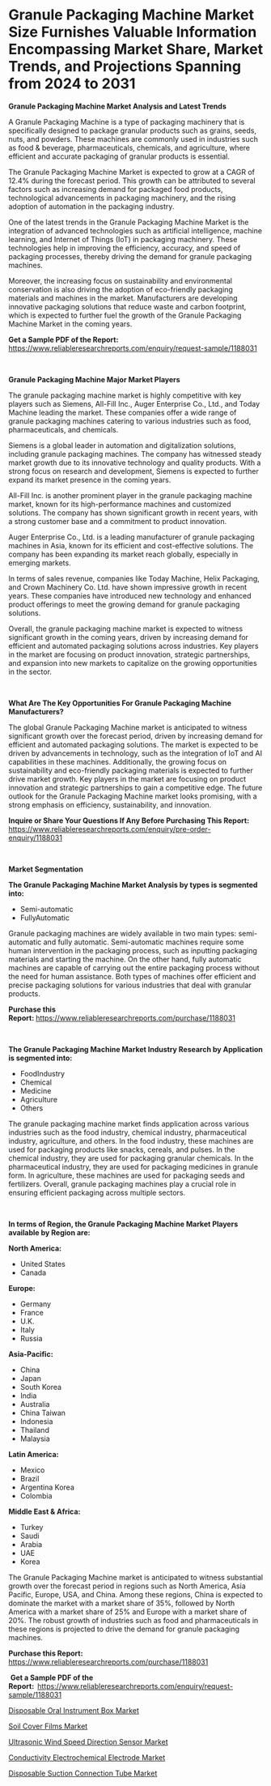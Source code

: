<p><h1>Granule Packaging Machine Market Size Furnishes Valuable Information Encompassing Market Share, Market Trends, and Projections Spanning from 2024 to 2031</h1></p><p><strong>Granule Packaging Machine Market Analysis and Latest Trends</strong></p>
<p><p>A Granule Packaging Machine is a type of packaging machinery that is specifically designed to package granular products such as grains, seeds, nuts, and powders. These machines are commonly used in industries such as food & beverage, pharmaceuticals, chemicals, and agriculture, where efficient and accurate packaging of granular products is essential.</p><p>The Granule Packaging Machine Market is expected to grow at a CAGR of 12.4% during the forecast period. This growth can be attributed to several factors such as increasing demand for packaged food products, technological advancements in packaging machinery, and the rising adoption of automation in the packaging industry.</p><p>One of the latest trends in the Granule Packaging Machine Market is the integration of advanced technologies such as artificial intelligence, machine learning, and Internet of Things (IoT) in packaging machinery. These technologies help in improving the efficiency, accuracy, and speed of packaging processes, thereby driving the demand for granule packaging machines.</p><p>Moreover, the increasing focus on sustainability and environmental conservation is also driving the adoption of eco-friendly packaging materials and machines in the market. Manufacturers are developing innovative packaging solutions that reduce waste and carbon footprint, which is expected to further fuel the growth of the Granule Packaging Machine Market in the coming years.</p></p>
<p><strong>Get a Sample PDF of the Report:&nbsp;</strong> <a href="https://www.reliableresearchreports.com/enquiry/request-sample/1188031">https://www.reliableresearchreports.com/enquiry/request-sample/1188031</a></p>
<p>&nbsp;</p>
<p><strong>Granule Packaging Machine Major Market Players</strong></p>
<p><p>The granule packaging machine market is highly competitive with key players such as Siemens, All-Fill Inc., Auger Enterprise Co., Ltd., and Today Machine leading the market. These companies offer a wide range of granule packaging machines catering to various industries such as food, pharmaceuticals, and chemicals.</p><p>Siemens is a global leader in automation and digitalization solutions, including granule packaging machines. The company has witnessed steady market growth due to its innovative technology and quality products. With a strong focus on research and development, Siemens is expected to further expand its market presence in the coming years.</p><p>All-Fill Inc. is another prominent player in the granule packaging machine market, known for its high-performance machines and customized solutions. The company has shown significant growth in recent years, with a strong customer base and a commitment to product innovation.</p><p>Auger Enterprise Co., Ltd. is a leading manufacturer of granule packaging machines in Asia, known for its efficient and cost-effective solutions. The company has been expanding its market reach globally, especially in emerging markets.</p><p>In terms of sales revenue, companies like Today Machine, Helix Packaging, and Crown Machinery Co. Ltd. have shown impressive growth in recent years. These companies have introduced new technology and enhanced product offerings to meet the growing demand for granule packaging solutions.</p><p>Overall, the granule packaging machine market is expected to witness significant growth in the coming years, driven by increasing demand for efficient and automated packaging solutions across industries. Key players in the market are focusing on product innovation, strategic partnerships, and expansion into new markets to capitalize on the growing opportunities in the sector.</p></p>
<p>&nbsp;</p>
<p><strong>What Are The Key Opportunities For Granule Packaging Machine Manufacturers?</strong></p>
<p><p>The global Granule Packaging Machine market is anticipated to witness significant growth over the forecast period, driven by increasing demand for efficient and automated packaging solutions. The market is expected to be driven by advancements in technology, such as the integration of IoT and AI capabilities in these machines. Additionally, the growing focus on sustainability and eco-friendly packaging materials is expected to further drive market growth. Key players in the market are focusing on product innovation and strategic partnerships to gain a competitive edge. The future outlook for the Granule Packaging Machine market looks promising, with a strong emphasis on efficiency, sustainability, and innovation.</p></p>
<p><strong>Inquire or Share Your Questions If Any Before Purchasing This Report:</strong> <a href="https://www.reliableresearchreports.com/enquiry/pre-order-enquiry/1188031">https://www.reliableresearchreports.com/enquiry/pre-order-enquiry/1188031</a></p>
<p>&nbsp;</p>
<p><strong>Market Segmentation</strong></p>
<p><strong>The Granule Packaging Machine Market Analysis by types is segmented into:</strong></p>
<p><ul><li>Semi-automatic</li><li>FullyAutomatic</li></ul></p>
<p><p>Granule packaging machines are widely available in two main types: semi-automatic and fully automatic. Semi-automatic machines require some human intervention in the packaging process, such as inputting packaging materials and starting the machine. On the other hand, fully automatic machines are capable of carrying out the entire packaging process without the need for human assistance. Both types of machines offer efficient and precise packaging solutions for various industries that deal with granular products.</p></p>
<p><strong>Purchase this Report:&nbsp;</strong><a href="https://www.reliableresearchreports.com/purchase/1188031">https://www.reliableresearchreports.com/purchase/1188031</a></p>
<p>&nbsp;</p>
<p><strong>The Granule Packaging Machine Market Industry Research by Application is segmented into:</strong></p>
<p><ul><li>FoodIndustry</li><li>Chemical</li><li>Medicine</li><li>Agriculture</li><li>Others</li></ul></p>
<p><p>The granule packaging machine market finds application across various industries such as the food industry, chemical industry, pharmaceutical industry, agriculture, and others. In the food industry, these machines are used for packaging products like snacks, cereals, and pulses. In the chemical industry, they are used for packaging granular chemicals. In the pharmaceutical industry, they are used for packaging medicines in granule form. In agriculture, these machines are used for packaging seeds and fertilizers. Overall, granule packaging machines play a crucial role in ensuring efficient packaging across multiple sectors.</p></p>
<p>&nbsp;</p>
<p><strong>In terms of Region, the Granule Packaging Machine Market Players available by Region are:</strong></p>
<p>
    <p> <strong> North America: </strong>
        <ul>
            <li>United States</li>
            <li>Canada</li>
        </ul>
        </p> 
    <p> <strong> Europe: </strong>
        <ul>
            <li>Germany</li>
            <li>France</li>
            <li>U.K.</li>
            <li>Italy</li>
            <li>Russia</li>
        </ul>
        </p> 
    <p> <strong> Asia-Pacific: </strong>
        <ul>
            <li>China</li>
            <li>Japan</li>
            <li>South Korea</li>
            <li>India</li>
            <li>Australia</li>
            <li>China Taiwan</li>
            <li>Indonesia</li>
            <li>Thailand</li>
            <li>Malaysia</li>
        </ul>
        </p> 
    <p> <strong> Latin America: </strong>
        <ul>
            <li>Mexico</li>
            <li>Brazil</li>
            <li>Argentina Korea</li>
            <li>Colombia</li>
        </ul>
        </p> 
    <p> <strong> Middle East & Africa: </strong>
        <ul>
            <li>Turkey</li>
            <li>Saudi</li>
            <li>Arabia</li>
            <li>UAE</li>
            <li>Korea</li>
        </ul>
    </p>
    </p>
<p><p>The Granule Packaging Machine market is anticipated to witness substantial growth over the forecast period in regions such as North America, Asia Pacific, Europe, USA, and China. Among these regions, China is expected to dominate the market with a market share of 35%, followed by North America with a market share of 25% and Europe with a market share of 20%. The robust growth of industries such as food and pharmaceuticals in these regions is projected to drive the demand for granule packaging machines.</p></p>
<p><strong>Purchase this Report: </strong><a href="https://www.reliableresearchreports.com/purchase/1188031">https://www.reliableresearchreports.com/purchase/1188031</a></p>
<p>&nbsp;<strong>Get a Sample PDF of the Report:&nbsp;&nbsp;</strong><a href="https://www.reliableresearchreports.com/enquiry/request-sample/1188031">https://www.reliableresearchreports.com/enquiry/request-sample/1188031</a></p>
<p><strong></strong></p>
<p><p><a href="https://gratis-rainforest-2ca.notion.site/Disposable-Oral-Instrument-Box-Market-Size-Evaluating-its-Market-Trends-Growth-and-Projections-20-cde2f39373044b6ab39b756e22b62927">Disposable Oral Instrument Box Market</a></p><p><a href="https://view.publitas.com/reportprime-1/decoding-the-soil-cover-films-market-a-deep-dive-into-the-latest-market-trends-market-segmentation-and-competitive-analysis/">Soil Cover Films Market</a></p><p><a href="https://crocus-run-b5a.notion.site/Ultrasonic-Wind-Speed-Direction-Sensor-Market-Provides-Detailed-Segmentation-of-this-Market-based-on-fa5fe88e282b42ffb5ef737c2ea17997">Ultrasonic Wind Speed Direction Sensor Market</a></p><p><a href="https://view.publitas.com/reportprime-1/global-conductivity-electrochemical-electrode-market-by-types-applications-and-major-players-with-regional-growth-rate-analysis-and-development-situation-from-2024-to-2031/">Conductivity Electrochemical Electrode Market</a></p><p><a href="https://metal-farmhouse-e95.notion.site/Disposable-Suction-Connection-Tube-Market-Centers-on-Aspects-such-as-Market-Growth-Market-Share-Ma-4ffbd36c3fb74a7c949959bfeb2874bd">Disposable Suction Connection Tube Market</a></p></p>